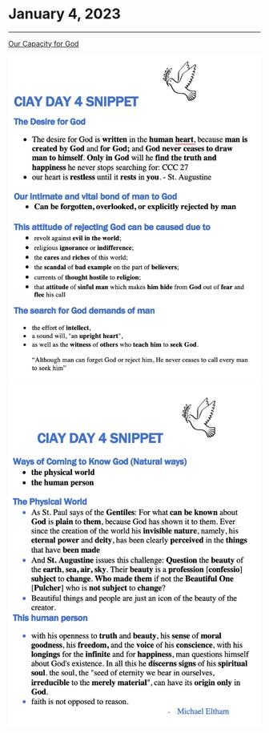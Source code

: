 # January 4, 2023
---

[Our Capacity for God](https://youtu.be/oRpDxjB9K9U)

![Day 4 Snippet1](https://github.com/fernal73/CIAY/blob/main/Day4Snippet1.jpg?raw=true)
![Day 4 Snippet2](https://github.com/fernal73/CIAY/blob/main/Day4Snippet2.jpg?raw=true)
